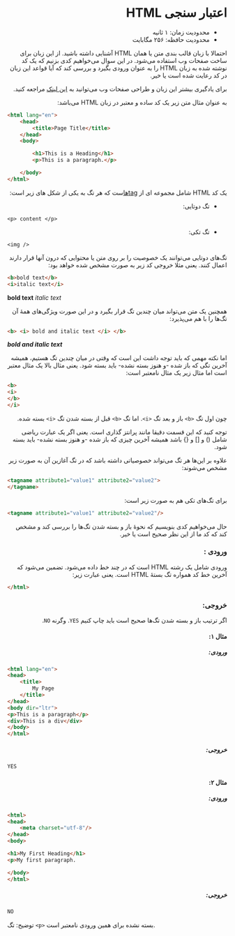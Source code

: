 <div dir="rtl">

# اعتبار سنجی HTML
- محدودیت زمان: ۱ ثانیه
- محدودیت حافظه: ۲۵۶ مگابایت

احتمالا با زبان قالب بندی متن یا همان HTML آشنایی داشته باشید.
از این زبان برای ساخت صفحات وب استفاده می‌شود.
در این سوال می‌خواهیم کدی بزنیم که یک کد نوشته شده به زبان HTML را به عنوان ورودی بگیرد و بررسی کند که آیا قواعد این زبان در کد رعایت شده است یا خیر.

برای یادگیری بیشتر این زبان و طراحی صفحات وب می‌توانید به [این لینک](https://www.w3schools.com/html/default.asp) مراجعه کنید.

به عنوان مثال متن زیر یک کد ساده و معتبر در زبان HTML می‌باشد:

</div>

```html
<html lang="en">
    <head>
        <title>Page Title</title>
    </head>
    <body>

        <h1>This is a Heading</h1>
        <p>This is a paragraph.</p>

    </body>
</html>
```

<div dir="rtl">

یک کد HTML شامل مجموعه ای از [tagها](https://www.w3schools.com/html/html_elements.asp)ست که  هر تگ به یکی از شکل های زیر است:
- تگ دوتایی:

</div>

`<p> content </p>`

<div dir="rtl">

- تگ تکی:

</div>

`<img />`

<div dir="rtl">

تگ‌های دوتایی می‌توانند یک خصوصیت را بر روی متن یا محتوایی که درون آنها قرار دارند اعمال کنند.  یعنی مثلا خروجی کد زیر به صورت مشخص شده خواهد بود:

</div>

```html
<b>bold text</b>
<i>italic text</i>
``` 
**bold text**
_italic text_

<div dir="rtl">

همچنین یک متن می‌تواند میان چندین تگ قرار بگیرد و در این صورت ویژگی‌های همهٔ آن تگ‌ها را با هم می‌پذیرد:

</div>

```html
<b> <i> bold and italic text </i> </b>
```
**_bold and italic text_**

<div dir="rtl">

اما نکته مهمی که باید توجه داشت این است که وقتی در میان چندین تگ هستیم، همیشه آخرین تگی که باز شده -و هنوز بسته نشده- باید بسته شود. یعنی مثال بالا یک مثال معتبر است اما مثال زیر یک مثال نامعتبر است:

</div>

```html
<b>
<i>
</b>
</i>
```

<div dir="rtl">

چون اول تگ `<b>` باز و بعد تگ `<i>`. اما تگ `<b>` قبل از بسته شدن تگ `<i>` بسته شده.

توجه کنید که این قسمت دقیقا مانند پرانتز گذاری است. یعنی اگر یک عبارت ریاضی شامل () و [] و {} باشد همیشه آخرین چیزی که باز شده -و هنوز بسته نشده- باید بسته شود.

علاوه بر این‌ها هر تگ می‌تواند خصوصیاتی داشته باشد که در تگ آغازین آن به صورت زیر مشخص می‌شوند:

</div>

```html
<tagname attribute1="value1" attribute2="value2">
</tagname>
```

<div dir="rtl">

برای تگ‌های تکی هم به صورت زیر است:

</div>

```html
<tagname attribute1="value1" attribute2="value2"/>
```
<div dir="rtl">

حال می‌خواهیم کدی بنویسیم که نحوهٔ باز و بسته شدن تگ‌ها را بررسی کند و مشخص کند که کد ما از این نظر صحیح است یا خیر.
### ورودی :
ورودی شامل یک رشته HTML است که در چند خط داده می‌شود. تضمین می‌شود که آخرین خط کد همواره تگ بستهٔ HTML است. یعنی عبارت زیر:

</div>

```html
</html>
```
<div dir="rtl">

### خروجی:
اگر ترتیب باز و بسته شدن تگ‌ها صحیح است باید چاپ کنیم `YES`. وگرنه `NO`.  

#### مثال ۱:
##### ورودی:

</div>

```html
<html lang="en">
<head>
    <title>
        My Page        
    </title>
</head>
<body dir="ltr">
<p>This is a paragraph</p>
<div>This is a div</div>
</body>
</html>
```
<div dir="rtl">

##### خروجی:

</div>

```html
YES
```

<div dir="rtl">

#### مثال ۲:
##### ورودی:

</div>

```html
<html>
<head>
    <meta charset="utf-8"/>
</head>
<body>

<h1>My First Heading</h1>
<p>My first paragraph.

</body>
</html>
```

<div dir="rtl">

##### خروجی:

</div>

```html
NO
```
توضیح: تگ `<p>` بسته نشده برای همین ورودی نامعتبر است.
